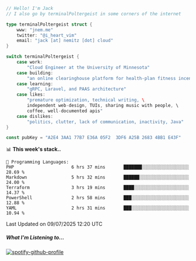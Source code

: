 ```go
// Hello! I'm Jack
// I also go by terminalPoltergeist in some corners of the internet

type terminalPoltergeist struct {
    www: "jnem.me"
    twitter: "@i_heart_vim"
    email: "jack [at] nemitz [dot] cloud"
}

switch terminalPoltergeist {
    case work:
        "Cloud Engineer at the University of Minnesota"
    case building:
        "an online clearinghouse platform for health-plan fitness incentive programs"
    case learning:
        "gRPC, Laravel, and PAAS architecture"
    case likes:
        "premature optimization, technical writing, \
        independent web-design, TUIs, sharing music with people, \
        coffee, well-documented apis"
    case dislikes:
        "politics, clutter, lack of communication, inactivity, Java"
}

const pubKey = "A2E4 3AA1 77B7 E36A 05F2  3DF6 A25B 2683 4BB1 E43F"
```

<!--START_SECTION:waka-->
📊 **This week's stack..** 

```text
💬 Programming Languages: 
PHP                      6 hrs 37 mins       ███████░░░░░░░░░░░░░░░░░░   28.69 % 
Markdown                 5 hrs 32 mins       ██████░░░░░░░░░░░░░░░░░░░   24.00 % 
Terraform                3 hrs 19 mins       ████░░░░░░░░░░░░░░░░░░░░░   14.37 % 
PowerShell               2 hrs 58 mins       ███░░░░░░░░░░░░░░░░░░░░░░   12.88 % 
YAML                     2 hrs 31 mins       ███░░░░░░░░░░░░░░░░░░░░░░   10.94 % 
```


 Last Updated on 09/07/2025 12:20 UTC
<!--END_SECTION:waka-->

##### What I'm Listening to...

[![spotify-github-profile](https://jnem.me/listening-item?maxAge=2592000)](https://jnem.me/listening)
